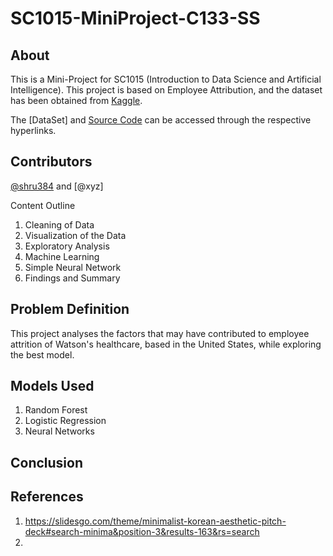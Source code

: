 # SC1015-MiniProject-C133-SS
## About
This is a Mini-Project for SC1015 (Introduction to Data Science and Artificial Intelligence). This project is based on Employee Attribution, and the dataset has been obtained from [Kaggle](https://www.kaggle.com/datasets/jpmiller/employee-attrition-for-healthcare).

The [DataSet] and [Source Code](https://github.com/shru384/SC1015-MiniProject-C133-SS/blob/main/SC1015_C133_Shrutikhaa%26Sushmita.ipynb) can be accessed through the respective hyperlinks.


## Contributors
[@shru384](https://github.com/shru384) and [@xyz]

Content Outline  
1. Cleaning of Data
2. Visualization of the Data
3. Exploratory Analysis
4. Machine Learning
5. Simple Neural Network
6. Findings and Summary

## Problem Definition
This project analyses the factors that may have contributed to employee attrition of Watson's healthcare, based in the United States, while exploring the best model. 


## Models Used
1. Random Forest
2. Logistic Regression 
3. Neural Networks

## Conclusion



## References 
1. https://slidesgo.com/theme/minimalist-korean-aesthetic-pitch-deck#search-minima&position-3&results-163&rs=search
2. 
